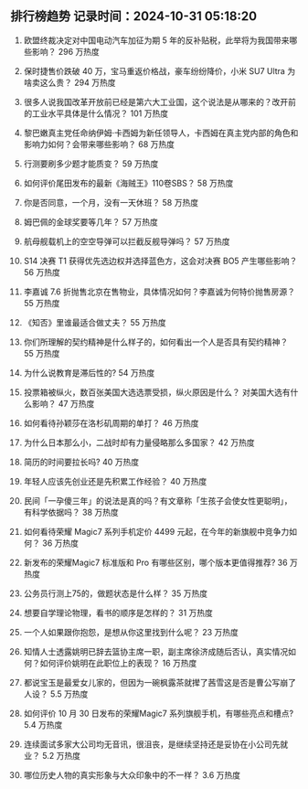 
## 排行榜趋势 记录时间：2024-10-31 05:18:20
  
  1. 欧盟终裁决定对中国电动汽车加征为期 5 年的反补贴税，此举将为我国带来哪些影响？ 296 万热度
    
  2. 保时捷售价跌破 40 万，宝马重返价格战，豪车纷纷降价，小米 SU7 Ultra 为啥卖这么贵？ 294 万热度
    
  3. 很多人说我国改革开放前已经是第六大工业国，这个说法是从哪来的？改开前的工业水平具体是什么情况？ 101 万热度
    
  4. 黎巴嫩真主党任命纳伊姆·卡西姆为新任领导人，卡西姆在真主党内部的角色和影响力如何？会带来哪些影响？ 68 万热度
    
  5. 行测要刷多少题才能质变？ 59 万热度
    
  6. 如何评价尾田发布的最新《海贼王》110卷SBS？ 58 万热度
    
  7. 你是否同意，一个月，没有一天休班？ 58 万热度
    
  8. 姆巴佩的金球奖要等几年？ 57 万热度
    
  9. 航母舰载机上的空空导弹可以拦截反舰导弹吗？ 57 万热度
    
  10. S14 决赛 T1 获得优先选边权并选择蓝色方，这会对决赛 BO5 产生哪些影响？ 56 万热度
    
  11. 李嘉诚 7.6 折抛售北京在售物业，具体情况如何？李嘉诚为何特价抛售房源？ 55 万热度
    
  12. 《知否》里谁最适合做丈夫？ 55 万热度
    
  13. 你们所理解的契约精神是什么样子的，如何看出一个人是否具有契约精神？ 55 万热度
    
  14. 为什么说教育是滞后性的? 54 万热度
    
  15. 投票箱被纵火，数百张美国大选选票受损，纵火原因是什么？ 对美国大选有什么影响？ 47 万热度
    
  16. 如何看待孙颖莎在洛杉矶周期的单打？ 46 万热度
    
  17. 为什么日本那么小，二战时却有力量侵略那么多国家？ 42 万热度
    
  18. 简历的时间要拉长吗? 40 万热度
    
  19. 年轻人应该先创业还是先积累工作经验？ 40 万热度
    
  20. 民间「一孕傻三年」的说法是真的吗？有文章称「生孩子会使女性更聪明」，有科学依据吗？ 38 万热度
    
  21. 如何看待荣耀 Magic7 系列手机定价 4499 元起，在今年的新旗舰中竞争力如何？ 36 万热度
    
  22. 新发布的荣耀Magic7 标准版和 Pro 有哪些区别，哪个版本更值得推荐? 36 万热度
    
  23. 公务员行测上75的，做题状态是什么样？ 35 万热度
    
  24. 想要自学理论物理，看书的顺序是怎样的？ 31 万热度
    
  25. 一个人如果跟你抱怨，是想从你这里找到什么呢？ 23 万热度
    
  26. 知情人士透露姚明已辞去篮协主席一职，副主席徐济成随后否认，真实情况如何？如何评价姚明在此职位上的表现？ 16 万热度
    
  27. 都说宝玉是最爱女儿家的，但因为一碗枫露茶就撵了茜雪这是否是曹公写崩了人设？ 5.5 万热度
    
  28. 如何评价 10 月 30 日发布的荣耀Magic7 系列旗舰手机，有哪些亮点和槽点? 5.4 万热度
    
  29. 连续面试多家大公司均无音讯，很沮丧，是继续坚持还是妥协在小公司先就业？ 5.2 万热度
    
  30. 哪位历史人物的真实形象与大众印象中的不一样？ 3.6 万热度
    